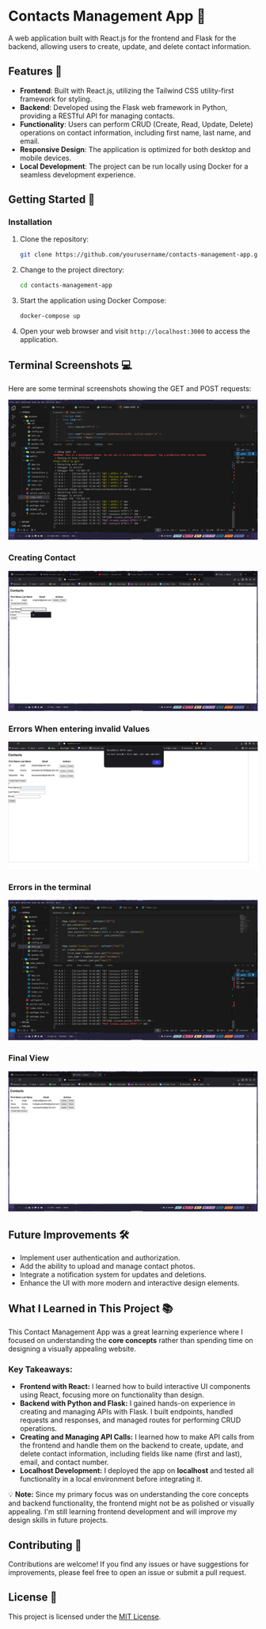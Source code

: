

# Contacts Management App 📒

A web application built with React.js for the frontend and Flask for the backend, allowing users to create, update, and delete contact information.



## Features 🌟

- **Frontend**: Built with React.js, utilizing the Tailwind CSS utility-first framework for styling.
- **Backend**: Developed using the Flask web framework in Python, providing a RESTful API for managing contacts.
- **Functionality**: Users can perform CRUD (Create, Read, Update, Delete) operations on contact information, including first name, last name, and email.
- **Responsive Design**: The application is optimized for both desktop and mobile devices.
- **Local Development**: The project can be run locally using Docker for a seamless development experience.

## Getting Started 🚀



### Installation

1. Clone the repository:

   ```bash
   git clone https://github.com/yourusername/contacts-management-app.git
   ```

2. Change to the project directory:

   ```bash
   cd contacts-management-app
   ```

3. Start the application using Docker Compose:

   ```bash
   docker-compose up
   ```

4. Open your web browser and visit `http://localhost:3000` to access the application.

## Terminal Screenshots 💻

Here are some terminal screenshots showing the GET and POST requests:

![GET Requests](backend/venv/Screenshots/GET_POST.png)
### Creating Contact
![Creating Contact](backend/venv/Screenshots/ss1.png)
### Errors When entering invalid Values
![Creating Contact](backend/venv/Screenshots/issue.png)

### Errors in the terminal
![Creating Contact](backend/venv/Screenshots/error.png)

### Final View
![Creating Contact](backend/venv/Screenshots/final.png)

## Future Improvements 🛠️

- Implement user authentication and authorization.
- Add the ability to upload and manage contact photos.
- Integrate a notification system for updates and deletions.
- Enhance the UI with more modern and interactive design elements.

## What I Learned in This Project 📚

This Contact Management App was a great learning experience where I focused on understanding the **core concepts** rather than spending time on designing a visually appealing website.

### Key Takeaways:
- **Frontend with React:** I learned how to build interactive UI components using React, focusing more on functionality than design.
- **Backend with Python and Flask:** I gained hands-on experience in creating and managing APIs with Flask. I built endpoints, handled requests and responses, and managed routes for performing CRUD operations.
- **Creating and Managing API Calls:** I learned how to make API calls from the frontend and handle them on the backend to create, update, and delete contact information, including fields like name (first and last), email, and contact number.
- **Localhost Development:** I deployed the app on **localhost** and tested all functionality in a local environment before integrating it.

💡 **Note:** Since my primary focus was on understanding the core concepts and backend functionality, the frontend might not be as polished or visually appealing. I'm still learning frontend development and will improve my design skills in future projects.



## Contributing 👥

Contributions are welcome! If you find any issues or have suggestions for improvements, please feel free to open an issue or submit a pull request.

## License 📄

This project is licensed under the [MIT License](LICENSE).
